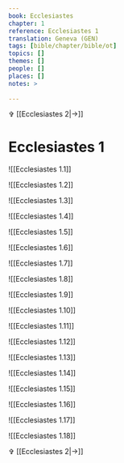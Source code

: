 ```yaml
---
book: Ecclesiastes
chapter: 1
reference: Ecclesiastes 1
translation: Geneva (GEN)
tags: [bible/chapter/bible/ot]
topics: []
themes: []
people: []
places: []
notes: >
  
---
```


✞ [[Ecclesiastes 2|->]]

# Ecclesiastes 1

![[Ecclesiastes 1.1]]

![[Ecclesiastes 1.2]]

![[Ecclesiastes 1.3]]

![[Ecclesiastes 1.4]]

![[Ecclesiastes 1.5]]

![[Ecclesiastes 1.6]]

![[Ecclesiastes 1.7]]

![[Ecclesiastes 1.8]]

![[Ecclesiastes 1.9]]

![[Ecclesiastes 1.10]]

![[Ecclesiastes 1.11]]

![[Ecclesiastes 1.12]]

![[Ecclesiastes 1.13]]

![[Ecclesiastes 1.14]]

![[Ecclesiastes 1.15]]

![[Ecclesiastes 1.16]]

![[Ecclesiastes 1.17]]

![[Ecclesiastes 1.18]]

✞ [[Ecclesiastes 2|->]]
